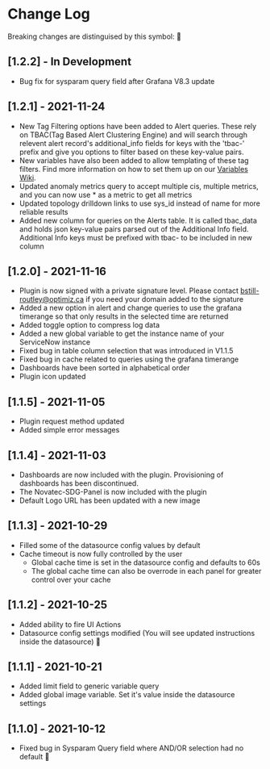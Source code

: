 # Change Log

Breaking changes are distinguised by this symbol: 🔧

## [1.2.2] - In Development

- Bug fix for sysparam query field after Grafana V8.3 update

## [1.2.1] - 2021-11-24

- New Tag Filtering options have been added to Alert queries. These rely on TBAC(Tag Based Alert Clustering Engine) and will search through relevent alert record's additional_info fields for keys with the 'tbac-' prefix and give you options to filter based on these key-value pairs.
- New variables have also been added to allow templating of these tag filters. Find more information on how to set them up on our [Variables Wiki](https://github.com/optimizca/servicenow-grafana/wiki/Variables).
- Updated anomaly metrics query to accept multiple cis, multiple metrics, and you can now use \* as a metric to get all metrics
- Updated topology drilldown links to use sys_id instead of name for more reliable results
- Added new column for queries on the Alerts table. It is called tbac_data and holds json key-value pairs parsed out of the Additional Info field. Additional Info keys must be prefixed with tbac- to be included in new column

## [1.2.0] - 2021-11-16

- Plugin is now signed with a private signature level. Please contact bstill-routley@optimiz.ca if you need your domain added to the signature
- Added a new option in alert and change queries to use the grafana timerange so that only results in the selected time are returned
- Added toggle option to compress log data
- Added a new global variable to get the instance name of your ServiceNow instance
- Fixed bug in table column selection that was introduced in V1.1.5
- Fixed bug in cache related to queries using the grafana timerange
- Dashboards have been sorted in alphabetical order
- Plugin icon updated

## [1.1.5] - 2021-11-05

- Plugin request method updated
- Added simple error messages

## [1.1.4] - 2021-11-03

- Dashboards are now included with the plugin. Provisioning of dashboards has been discontinued.
- The Novatec-SDG-Panel is now included with the plugin
- Default Logo URL has been updated with a new image

## [1.1.3] - 2021-10-29

- Filled some of the datasource config values by default
- Cache timeout is now fully controlled by the user
  - Global cache time is set in the datasource config and defaults to 60s
  - The global cache time can also be overrode in each panel for greater control over your cache

## [1.1.2] - 2021-10-25

- Added ability to fire UI Actions
- Datasource config settings modified (You will see updated instructions inside the datasource) 🔧

## [1.1.1] - 2021-10-21

- Added limit field to generic variable query
- Added global image variable. Set it's value inside the datasource settings

## [1.1.0] - 2021-10-12

- Fixed bug in Sysparam Query field where AND/OR selection had no default 🔧
